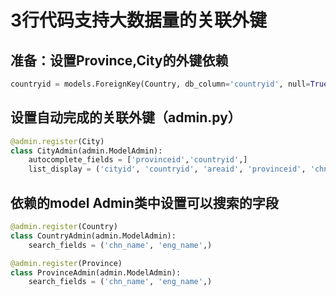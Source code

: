 # 3行代码支持大数据量的关联外键

## 准备：设置Province,City的外键依赖

```python
countryid = models.ForeignKey(Country, db_column='countryid', null=True,on_delete=models.SET_NULL)
```

## 设置自动完成的关联外键（admin.py）

```python
@admin.register(City)
class CityAdmin(admin.ModelAdmin):
    autocomplete_fields = ['provinceid','countryid',]
    list_display = ('cityid', 'countryid', 'areaid', 'provinceid', 'chn_name', 'eng_name')
```

## 依赖的model Admin类中设置可以搜索的字段

```python
@admin.register(Country)
class CountryAdmin(admin.ModelAdmin):
    search_fields = ('chn_name', 'eng_name',)

@admin.register(Province)
class ProvinceAdmin(admin.ModelAdmin):
    search_fields = ('chn_name', 'eng_name',)
```